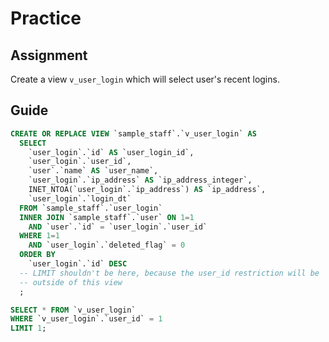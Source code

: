 # Practice

## Assignment

Create a view `v_user_login` which will select user's recent logins.

## Guide

```sql
CREATE OR REPLACE VIEW `sample_staff`.`v_user_login` AS
  SELECT
    `user_login`.`id` AS `user_login_id`,
    `user_login`.`user_id`,
    `user`.`name` AS `user_name`,
    `user_login`.`ip_address` AS `ip_address_integer`,
    INET_NTOA(`user_login`.`ip_address`) AS `ip_address`,
    `user_login`.`login_dt`
  FROM `sample_staff`.`user_login`
  INNER JOIN `sample_staff`.`user` ON 1=1
    AND `user`.`id` = `user_login`.`user_id`
  WHERE 1=1
    AND `user_login`.`deleted_flag` = 0
  ORDER BY
    `user_login`.`id` DESC
  -- LIMIT shouldn't be here, because the user_id restriction will be
  -- outside of this view
  ;
```

```sql
SELECT * FROM `v_user_login`
WHERE `v_user_login`.`user_id` = 1
LIMIT 1;
```
